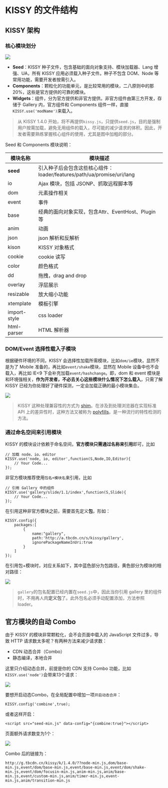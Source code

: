 # KISSY 的文件结构

## KISSY 架构

### 核心模块划分

![](http://gtms03.alicdn.com/tps/i3/T1vwyBFihXXXbzxlgn-531-626.png)

- **Seed**：KISSY 种子文件，包含基础的面向对象支持、模块加载器、Lang 增强、UA，所有 KISSY 应用必须载入种子文件。种子不包含 DOM、Node 等常用功能，需要开发者按需引入。
- **Components**：颗粒化的功能单元，是比较常用的模块，二八原则中的那20%，这些是官方提供的可靠的模块。
- **Widgets**：组件，分为官方提供和非官方提供。非官方组件由第三方开发，存储于 Gallery 内，官方组件和 Components 组件一样，直接`KISSY.use('modName')`来载入。

> 从 KISSY 1.4.0 开始，将不再提供`kissy.js`，只提供`seed.js`，目的是强制用户按需加载，避免无用组件的载入，尽可能的减少请求的体积。因此，开发者需要熟练掌握核心组件的使用，尤其是图中加粗的部分。

Seed 和 Components 模块说明：

<table class="table table-bordered table-condensed">
<thead>
	<tr>
		<th>
			模块名称
		</th>
		<th>
			模块描述
		</th>
	</tr>
</thead>
<tbody>
	<tr class="success">
		<td>
			<strong>seed</strong>
		</td>
		<td>
			引入种子后会包含这些核心组件：loader/features/path/ua/promise/uri/lang
		</td>
	</tr>
	<tr>
		<td>
			io
		</td>
		<td>
			Ajax 模块，包括 JSONP、抓取远程脚本等
		</td>
	</tr>
	<tr>
		<td>
			dom
		</td>
		<td>
			元素操作相关
		</td>
	</tr>
	<tr>
		<td>
			event
		</td>
		<td>
			事件
		</td>
	</tr>
	<tr>
		<td>
			base
		</td>
		<td>
			经典的面向对象实现，包含Attr、EventHost、Plugin等
		</td>
	</tr>
	<tr>
		<td>
			anim
		</td>
		<td>
			动画
		</td>
	</tr>
	<tr>
		<td>
			json
		</td>
		<td>
			json 解析和反解析
		</td>
	</tr>
	<tr>
		<td>
			kison
		</td>
		<td>
			KISSY 对象格式
		</td>
	</tr>
	<tr>
		<td>
			cookie
		</td>
		<td>
			cookie 读写
		</td>
	</tr>
	<tr>
		<td>
			color
		</td>
		<td>
			颜色格式
		</td>
	</tr>
	<tr>
		<td>
			dd
		</td>
		<td>
			拖拽，drag and drop
		</td>
	</tr>
	<tr>
		<td>
			overlay
		</td>
		<td>
			浮层展示
		</td>
	</tr>
	<tr>
		<td>
			resizable
		</td>
		<td>
			放大缩小功能
		</td>
	</tr>
	<tr>
		<td>
			xtemplate
		</td>
		<td>
			模板引擎
		</td>
	</tr>
	<tr>
		<td>
			import-style
		</td>
		<td>
			css loader
		</td>
	</tr>
	<tr>
		<td>
			html-parser
		</td>
		<td>
			HTML 解析器
		</td>
	</tr>
</tbody>
</table>

### DOM/Event 选择性载入子模块

根据硬件环境的不同，KISSY 会选择性加载所需模块，比如`dom/ie`模块，显然不是为了 Mobile 准备的，再比如`event/shake`模块，显然在 Mobile 设备中也不会载入，再比如 IE<9 下会补充加载`event/hashchange`。即，dom 和 event 模块是和环境强相关，**作为开发者，不必去关心这些模块什么情况下怎么载入**，只需了解 KISSY 已经为你处理好了硬件探测，一定会加载正确的最小模块集合。

![](http://gtms03.alicdn.com/tps/i3/T1uuWxFdNfXXbymbv1-273-231.png)

> KISSY 这种处理兼容性的方式为 [shim](http://www.hongkiat.com/blog/html5-shiv-polyfills/)。在涉及到处理浏览器在实现标准 API 上的差异性时，这种方法又被称为 [polyfills](https://github.com/Modernizr/Modernizr/wiki/HTML5-Cross-Browser-Polyfills)。是一种流行的特性检测的方法。

### 通过命名空间来引用模块

KISSY 的模块设计依赖于命名空间，**官方模块只需通过名称来引用**即可，比如

	// 加载 node、io、editor
	KISSY.use('node, io, editor',function(S,Node,IO,Editor){
		// Your Code...	
	});

非官方模块推荐使用`包名+模块名`来引用，比如

	// 引用 Gallery 中的组件
	KISSY.use('gallery/slide/1.1/index',function(S,Slide){
		// Your Code...	
	});

在引用这种非官方模块之前，需要首先定义**包**，形如：

	KISSY.config({
		packages:[
			{
				name:"gallery",
				path:'http://a.tbcdn.cn/s/kissy/gallery',
				ignorePackageNameInUri:true
			}
		]
	});

在引用包+模块时，对应关系如下，其中蓝色部分为包路径，黄色部分为模块的相对路径：

![](http://gtms01.alicdn.com/tps/i1/T1iJmAFfdbXXcIu7D9-488-187.png)

> `gallery`的包名配置已经内置在`seed.js`中，因此当你引用 gallery 里的组件时，不用再人肉**定义包**了。此外包名必须手动配置添加，方法参照 loader。

## 官方模块的自动 Combo

由于 KISSY 的模块非常颗粒化，会不会页面中载入的 JavaScript 文件过多，导致 HTTP 请求数太多呢？有两种方法来减少请求数：

- CDN 动态合并（Combo）
- 静态编译，本地合并

这里只介绍动态合并，前提是你的 CDN 支持 Combo 功能，比如`KISSY.use('node')`会带来13个请求：

![](http://gtms02.alicdn.com/tps/i2/T1IuezFfBdXXaC5N70-657-280.png)

要想开启动态Combo，在全局配置中增加一项`开启动态合并`：

	KISSY.config('combine',true);

或者这样开启：

	<script src="seed-min.js" data-config="{combine:true}"></script>

页面额外请求数变为1个：

![](http://gtms03.alicdn.com/tps/i3/T12iCAFmlaXXa2La3m-575-80.png)

Combo 后的链接为：

	http://g.tbcdn.cn/kissy/k/1.4.0/??node-min.js,dom/base-min.js,event/dom/base-min.js,event/base-min.js,event/dom/shake-min.js,event/dom/focusin-min.js,anim-min.js,anim/base-min.js,event/custom-min.js,anim/timer-min.js,event-min.js,anim/transition-min.js

